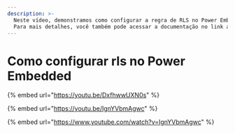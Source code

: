 ```yaml
---
description: >-
  Neste vídeo, demonstramos como configurar a regra de RLS no Power Embedded.
  Para mais detalhes, você também pode acessar a documentação no link abaixo.
---
```


# Como configurar rls no Power Embedded



{% embed url="https://youtu.be/DxfhwwUXN0s" %}

{% embed url="https://youtu.be/IgnYVbmAgwc" %}

{% embed url="https://www.youtube.com/watch?v=IgnYVbmAgwc" %}
